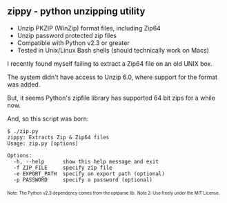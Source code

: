 zippy - python unzipping utility 
--------------------------------

- Unzip PKZIP (WinZip) format files, including Zip64
- Unzip password protected zip files
- Compatible with Python v2.3 or greater
- Tested in Unix/Linux Bash shells (should technically work on Macs)

I recently found myself failing to extract a Zip64 file on an old UNIX box.

The system didn't have access to Unzip 6.0, where support for the format was added.

But, it seems Python's zipfile library has supported 64 bit zips for a while now.

And, so this script was born: 

    $ ./zip.py
    zippy: Extracts Zip & Zip64 files
    Usage: zip.py [options]
    
    Options:
      -h, --help      show this help message and exit
      -f ZIP_FILE     specify zip file
      -e EXPORT_PATH  specify an export path (optional)
      -p PASSWORD     specify a password (optional)

<sub><sup>Note: The Python v2.3 dependency comes from the optparse lib.</sup></sub>
<sub><sup>Note 2: Use freely under the MIT License.</sup></sub>
